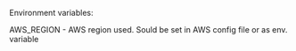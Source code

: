 Environment variables:

AWS_REGION - AWS region used. Sould be set in AWS config file or as env. variable
